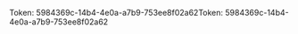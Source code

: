 <span data-ttu-id="ab855-101">Token: 5984369c-14b4-4e0a-a7b9-753ee8f02a62</span><span class="sxs-lookup"><span data-stu-id="ab855-101">Token: 5984369c-14b4-4e0a-a7b9-753ee8f02a62</span></span>